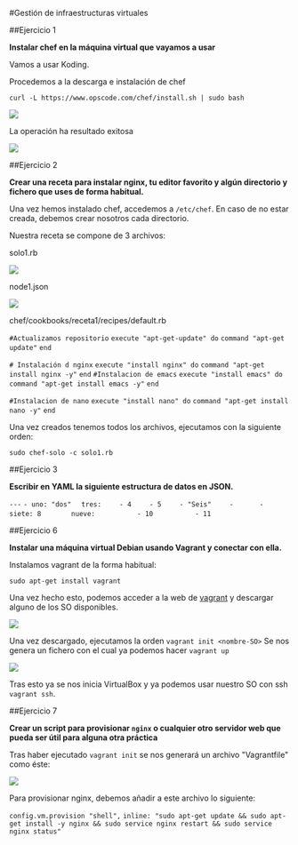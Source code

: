 #Gestión de infraestructuras virtuales

##Ejercicio 1

**Instalar chef en la máquina virtual que vayamos a usar**

Vamos a usar Koding. 

Procedemos a la descarga e instalación de chef

```curl -L https://www.opscode.com/chef/install.sh | sudo bash```

![](https://github.com/miguelfabre/GII-2014/blob/master/ejercicios/Tema_7/imagenes/ejercicio1-1.png)

La operación ha resultado exitosa

![](https://github.com/miguelfabre/GII-2014/blob/master/ejercicios/Tema_7/imagenes/ejercicio1-2.png)

##Ejercicio 2

**Crear una receta para instalar nginx, tu editor favorito y algún directorio y fichero que uses de forma habitual.**

Una vez hemos instalado chef, accedemos a ```/etc/chef```. En caso de no estar creada, debemos crear nosotros cada directorio.

Nuestra receta se compone de 3 archivos:

solo1.rb

![](https://github.com/miguelfabre/GII-2014/blob/master/ejercicios/Tema_7/imagenes/ejercicio2-1.png)

node1.json

![](https://github.com/miguelfabre/GII-2014/blob/master/ejercicios/Tema_7/imagenes/ejercicio2-2.png)

chef/cookbooks/receta1/recipes/default.rb

```#Actualizamos repositorio```
```execute "apt-get-update" do```
```command "apt-get update"``` 
```end```

```# Instalación d nginx```
```execute "install nginx" do```
```command "apt-get install nginx -y"```
```end```
```#Instalacion de emacs```
```execute "install emacs" do```
```command "apt-get install emacs -y"```
```end```

```#Instalacion de nano```
```execute "install nano" do```
```command "apt-get install nano -y"```
```end```

Una vez creados tenemos todos los archivos, ejecutamos con la siguiente orden:

```sudo chef-solo -c solo1.rb```

##Ejercicio 3

**Escribir en YAML la siguiente estructura de datos en JSON.**

```---```
```- uno: "dos"```
```  tres:```
```    - 4```
```    - 5```
```    - "Seis"```
```    -```
```      - siete: 8```
```        nueve: ```
```          - 10```
```          - 11```

##Ejercicio 6

**Instalar una máquina virtual Debian usando Vagrant y conectar con ella.**

Instalamos vagrant de la forma habitual:

```sudo apt-get install vagrant```

Una vez hecho esto, podemos acceder a la web de [vagrant](http://www.vagrantbox.es/) y descargar alguno de los SO disponibles.

![](https://github.com/miguelfabre/GII-2014/blob/master/ejercicios/Tema_7/imagenes/ejercicio6-1.png)

Una vez descargado, ejecutamos la orden ```vagrant init <nombre-SO>```
Se nos genera un fichero con el cual ya podemos hacer ```vagrant up```

![](https://github.com/miguelfabre/GII-2014/blob/master/ejercicios/Tema_7/imagenes/ejercicio6-2.png)

Tras esto ya se nos inicia VirtualBox y ya podemos usar nuestro SO con ssh ```vagrant ssh```.


##Ejercicio 7

**Crear un script para provisionar `nginx` o cualquier otro servidor web que pueda ser útil para alguna otra práctica**

Tras haber ejecutado ```vagrant init``` se nos generará un archivo "Vagrantfile" como éste:

![](https://github.com/miguelfabre/GII-2014/blob/master/ejercicios/Tema_7/imagenes/ejercicio7-1.png)

Para provisionar nginx, debemos añadir a este archivo lo siguiente:

```config.vm.provision "shell",```
```inline: "sudo apt-get update && sudo apt-get install -y nginx && sudo service nginx restart && sudo service nginx status"```













